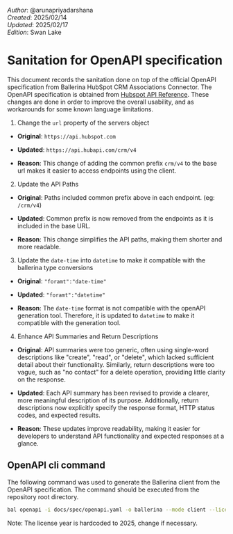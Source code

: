_Author_:  @arunapriyadarshana \
_Created_: 2025/02/14 \
_Updated_: 2025/02/17 \
_Edition_: Swan Lake

# Sanitation for OpenAPI specification

This document records the sanitation done on top of the official OpenAPI specification from Ballerina HubSpot CRM Associations Connector. 
The OpenAPI specification is obtained from [Hubspot API Reference](https://github.com/HubSpot/HubSpot-public-api-spec-collection/blob/main/PublicApiSpecs/CRM/Associations/Rollouts/130902/v4/associations.json).
These changes are done in order to improve the overall usability, and as workarounds for some known language limitations.

1. Change the `url` property of the servers object
- **Original**: 
`https://api.hubspot.com`

- **Updated**: 
`https://api.hubapi.com/crm/v4`

- **Reason**: This change of adding the common prefix `crm/v4` to the base url makes it easier to access endpoints using the client.

2. Update the API Paths
- **Original**: Paths included common prefix above in each endpoint. (eg: `/crm/v4`)

- **Updated**: Common prefix is now removed from the endpoints as it is included in the base URL.

- **Reason**: This change simplifies the API paths, making them shorter and more readable.
 

3. Update the `date-time` into `datetime` to make it compatible with the ballerina type conversions
- **Original**: `"foramt":"date-time"`
- **Updated**: `"foramt":"datetime"`

- **Reason**: The `date-time` format is not compatible with the openAPI generation tool. Therefore, it is updated to `datetime` to make it compatible with the generation tool.

4. Enhance API Summaries and Return Descriptions 
- **Original**: API summaries were too generic, often using single-word descriptions like "create", "read", or "delete", which lacked sufficient detail about their functionality. Similarly, return descriptions were too vague, such as "no contact" for a delete operation, providing little clarity on the response.

- **Updated**: Each API summary has been revised to provide a clearer, more meaningful description of its purpose. Additionally, return descriptions now explicitly specify the response format, HTTP status codes, and expected results.

- **Reason**: These updates improve readability, making it easier for developers to understand API functionality and expected responses at a glance.

## OpenAPI cli command

The following command was used to generate the Ballerina client from the OpenAPI specification. The command should be executed from the repository root directory.

```bash
bal openapi -i docs/spec/openapi.yaml -o ballerina --mode client --license docs/license.txt
```
Note: The license year is hardcoded to 2025, change if necessary.
